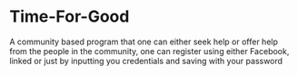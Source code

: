 # Time-For-Good
A community based program that one can either seek help or offer help from the people in the community, one can register using either Facebook, linked or just by inputting you credentials and saving with your password
